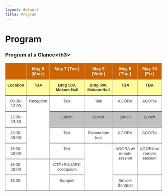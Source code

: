 ```yaml
---
layout: default
title: Program
---
```


<div class="post">
	<h1 class="pageTitle">Program</h1>
</div>

<div>
<h3>Program at a Glance<\h3>
<style type="text/css">
.tg  {border-collapse:collapse;border-color:#aaa;border-spacing:0;}
.tg td{background-color:#fff;border-color:#aaa;border-style:solid;border-width:1px;color:#333;
  font-family:Arial, sans-serif;font-size:14px;overflow:hidden;padding:10px 5px;word-break:normal;}
.tg th{background-color:#f38630;border-color:#aaa;border-style:solid;border-width:1px;color:#fff;
  font-family:Arial, sans-serif;font-size:14px;font-weight:normal;overflow:hidden;padding:10px 5px;word-break:normal;}
.tg .tg-7f95{background-color:#fffc9e;border-color:inherit;font-size:small;font-weight:bold;text-align:center;vertical-align:top}
.tg .tg-gs98{background-color:#ce6301;border-color:inherit;font-weight:bold;text-align:center;vertical-align:top}
.tg .tg-3zjg{border-color:inherit;font-size:small;text-align:center;vertical-align:top}
.tg .tg-wu7u{background-color:#c0c0c0;border-color:inherit;font-size:small;text-align:center;vertical-align:top}
</style>
<table class="tg">
<thead>
  <tr>
    <th class="tg-gs98"></th>
    <th class="tg-gs98">May 6 (Mon.)</th>
    <th class="tg-gs98">May 7 (Tue.)</th>
    <th class="tg-gs98">May 8 (Wed.)</th>
    <th class="tg-gs98">May 9 (Thu.)</th>
    <th class="tg-gs98">May 10 (Fri.)</th>
  </tr>
</thead>
<tbody>
  <tr>
    <td class="tg-7f95">Location</td>
    <td class="tg-7f95">TBA</td>
    <td class="tg-7f95">Bldg 500, Mokam Hall</td>
    <td class="tg-7f95">Bldg 500, Mokam Hall</td>
    <td class="tg-7f95">TBA</td>
    <td class="tg-7f95">TBA</td>
  </tr>
  <tr>
    <td class="tg-3zjg">09:30-12:00</td>
    <td class="tg-3zjg" rowspan="4">Reception</td>
    <td class="tg-3zjg">Talk</td>
    <td class="tg-3zjg">Talk</td>
    <td class="tg-3zjg">AGORA</td>
    <td class="tg-3zjg">AGORA</td>
  </tr>
  <tr>
    <td class="tg-3zjg">12:00-13:30</td>
    <td class="tg-wu7u">Lunch</td>
    <td class="tg-wu7u">Lunch</td>
    <td class="tg-wu7u">Lunch</td>
    <td class="tg-wu7u">Lunch</td>
  </tr>
  <tr>
    <td class="tg-3zjg">13:30-15:00</td>
    <td class="tg-3zjg">Talk</td>
    <td class="tg-3zjg"><span style="font-weight:400;font-style:normal;text-decoration:none">Planetarium tour</span></td>
    <td class="tg-3zjg">AGORA</td>
    <td class="tg-3zjg">AGORA</td>
  </tr>
  <tr>
    <td class="tg-3zjg">15:00-16:00</td>
    <td class="tg-3zjg">Talk</td>
    <td class="tg-3zjg" rowspan="3"></td>
    <td class="tg-3zjg" rowspan="2">AGORA w/ remote session</td>
    <td class="tg-3zjg" rowspan="2"><span style="font-weight:400;font-style:normal">AGORA w/ remote session</span></td>
  </tr>
  <tr>
    <td class="tg-3zjg">16:00-18:00</td>
    <td class="tg-3zjg" rowspan="2"></td>
    <td class="tg-3zjg"><span style="font-weight:400;font-style:normal">CTP+SNUARC colloquium</span></td>
  </tr>
  <tr>
    <td class="tg-3zjg">18:00-</td>
    <td class="tg-3zjg"><span style="font-weight:400;font-style:normal">Banquet</span></td>
    <td class="tg-3zjg">Smaller Banquet</td>
    <td class="tg-3zjg"></td>
  </tr>
</tbody>
</table>
</div>
